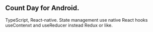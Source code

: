 ## Count Day for Android.
TypeScript, React-native. 
State management use native React hooks useContenxt and useReducer instead Redux or like.
